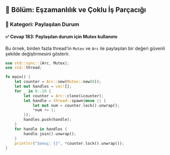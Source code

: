 ## 📘 Bölüm: Eşzamanlılık ve Çoklu İş Parçacığı  
### 🔹 Kategori: Paylaşılan Durum  
#### ✅ Cevap 183: Paylaşılan durum için Mutex kullanımı

Bu örnek, birden fazla thread'in `Mutex` ve `Arc` ile paylaşılan bir değeri güvenli şekilde değiştirmesini gösterir.

```rust
use std::sync::{Arc, Mutex};
use std::thread;

fn main() {
    let counter = Arc::new(Mutex::new(0));
    let mut handles = vec![];
    for _ in 0..10 {
        let counter = Arc::clone(&counter);
        let handle = thread::spawn(move || {
            let mut num = counter.lock().unwrap();
            *num += 1;
        });
        handles.push(handle);
    }
    for handle in handles {
        handle.join().unwrap();
    }
    println!("Sonuç: {}", *counter.lock().unwrap());
}
```
